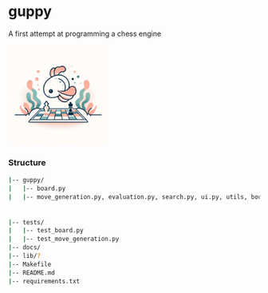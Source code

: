 # guppy
A first attempt at programming a chess engine

<img src="guppy.png" alt="Guppy" width="200"/>

### Structure
```bash
|-- guppy/
|   |-- board.py
|   |-- move_generation.py, evaluation.py, search.py, ui.py, utils, book, endgame


|-- tests/
|   |-- test_board.py
|   |-- test_move_generation.py
|-- docs/
|-- lib/?
|-- Makefile
|-- README.md
|-- requirements.txt
```
